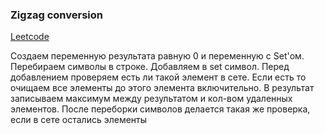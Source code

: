 ### Zigzag conversion

[Leetcode](https://leetcode.com/problems/zigzag-conversion/)

Создаем переменную результата равную 0 и переменную с Set'ом. Перебираем символы в строке. Добавляем в set символ. Перед добавлением проверяем есть ли такой элемент в сете. Если есть то очищаем все элементы до этого элемента включительно. В результат записываем максимум между результатом и кол-вом удаленных элементов. После переборки символов делается такая же проверка, если в сете остались элементы
